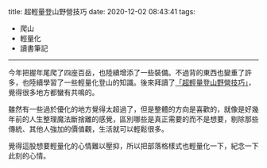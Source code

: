 title: 超輕量登山野營技巧
date: 2020-12-02 08:43:41
tags:
- 爬山
- 輕量化
- 讀書筆記
---

今年把握年尾爬了四座百岳，也陸續增添了一些裝備。不過背的東西也變重了許多，也陸續學習了一些輕量化登山的知識。後來拜讀了[「超輕量登山野營技巧」](https://www.books.com.tw/products/0010778223)，覺得很多地方都蠻有共鳴的。

雖然有一些過於優化的地方覺得太超過了，但是整體的方向是喜歡的，就像是好幾年前的人生整理魔法斷捨離的感覺，區別哪些是真正需要的而不是想要，剔除那些傳統、其他人強加的價值觀，生活就可以輕鬆很多。

覺得這股想要輕量化的心情難以壓抑，所以把部落格樣式也輕量化一下，紀念一下此刻的心情。

